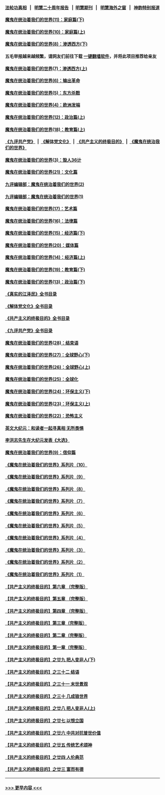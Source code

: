#### [法轮功真相](https://github.com/gfw-breaker/truth/blob/master/README.md?t=0) &nbsp;&nbsp;|&nbsp;&nbsp; [明慧二十周年报告](https://github.com/gfw-breaker/mh-reports/blob/master/README.md?t=0) &nbsp;&nbsp;|&nbsp;&nbsp;[明慧期刊](https://github.com/gfw-breaker/mh-qikan) &nbsp;&nbsp;|&nbsp;&nbsp; [明慧海外之窗](https://github.com/gfw-breaker/mh-news/blob/master/README.md?t=0) &nbsp;&nbsp;|&nbsp;&nbsp; [神韵特别报道](https://github.com/gfw-breaker/mh-news/blob/master/shenyun.md?t=0)
#### [魔鬼在统治着我们的世界(11)：家庭篇(下)](../pages/nsc422/n10440961.md?t=12290043) 
#### [魔鬼在统治着我们的世界(10)：家庭篇(上)](../pages/nsc422/n10435448.md?t=12290043) 
#### [魔鬼在统治着我们的世界(8)：渗透西方(下)](../pages/nsc422/n10429603.md?t=12290043) 
#### 五毛举报越来越频繁，请网友们前往下载 [一键翻墙软件](https://github.com/gfw-breaker/ssr-accounts)，并将此项目推荐给亲友
#### [魔鬼在统治着我们的世界(7)：渗透西方(上)](../pages/nsc422/n10426013.md?t=12290043) 
#### [魔鬼在统治着我们的世界(6)：输出革命](../pages/nsc422/n10421536.md?t=12290043) 
#### [魔鬼在统治着我们的世界(5)：东方杀戮](../pages/nsc422/n10417707.md?t=12290043) 
#### [魔鬼在统治着我们的世界(4)：欧洲发端](../pages/nsc422/n10414890.md?t=12290043) 
#### [魔鬼在统治着我们的世界(12)：政治篇(上)](../pages/nsc422/n10444576.md?t=12290043) 
#### [魔鬼在统治着我们的世界(18)：教育篇(上)](../pages/nsc422/n10526970.md?t=12290043) 
#### [《九评共产党》](https://github.com/begood0513/9ping.md/blob/master/README.md) &nbsp;|&nbsp; [《解体党文化》](../../../../jtdwh.md/blob/master/README.md)  &nbsp;|&nbsp; [《共产主义的终极目的》](../../../../gczydzjmd.md/blob/master/README.md) &nbsp;|&nbsp; [《魔鬼在统治我们的世界》](../../../../mgztzwmdsj.md/blob/master/README.md) 
#### [魔鬼在统治着我们的世界(3)：毁人36计](../pages/nsc422/n10411583.md?t=12290043) 
#### [魔鬼在统治着我们的世界(21)：文化篇](../pages/nsc422/n10597706.md?t=12290043) 
#### [九评编辑部：魔鬼在统治着我们的世界(2)](../pages/nsc422/n10410036.md?t=12290043) 
#### [九评编辑部：魔鬼在统治着我们的世界(1)](../pages/nsc422/n10406825.md?t=12290043) 
#### [魔鬼在统治着我们的世界(17)：艺术篇](../pages/nsc422/n10499093.md?t=12290043) 
#### [魔鬼在统治着我们的世界(16)：法律篇](../pages/nsc422/n10485969.md?t=12290043) 
#### [魔鬼在统治着我们的世界(15)：经济篇(下)](../pages/nsc422/n10469975.md?t=12290043) 
#### [魔鬼在统治着我们的世界(20)：媒体篇](../pages/nsc422/n10586579.md?t=12290043) 
#### [魔鬼在统治着我们的世界(14)：经济篇(上)](../pages/nsc422/n10457370.md?t=12290043) 
#### [魔鬼在统治着我们的世界(19)：教育篇(下)](../pages/nsc422/n10564808.md?t=12290043) 
#### [魔鬼在统治着我们的世界(13)：政治篇(下)](../pages/nsc422/n10448270.md?t=12290043) 
#### [《真实的江泽民》全书目录](../pages/nsc422/n13721399.md?t=12290043) 
#### [《解体党文化》全书目录](../pages/nsc422/n13721157.md?t=12290043) 
#### [《共产主义的终极目的》全书目录](../pages/nsc422/n13721048.md?t=12290043) 
#### [《九评共产党》全书目录](../pages/nsc422/n13708085.md?t=12290043) 
#### [魔鬼在统治着我们的世界(28)：结束语](../pages/nsc422/n10936246.md?t=12290043) 
#### [魔鬼在统治着我们的世界(27)：全球野心(下)](../pages/nsc422/n10928319.md?t=12290043) 
#### [魔鬼在统治着我们的世界(26)：全球野心(上)](../pages/nsc422/n10900318.md?t=12290043) 
#### [魔鬼在统治着我们的世界(25)：全球化](../pages/nsc422/n10788205.md?t=12290043) 
#### [魔鬼在统治着我们的世界(24)：环保主义(下)](../pages/nsc422/n10695307.md?t=12290043) 
#### [魔鬼在统治着我们的世界(23)：环保主义(上)](../pages/nsc422/n10688613.md?t=12290043) 
#### [魔鬼在统治着我们的世界(22)：恐怖主义](../pages/nsc422/n10614727.md?t=12290043) 
#### [英文大纪元：和读者一起寻真相 无所畏惧](../pages/nsc422/n12542027.md?t=12290043) 
#### [李洪志先生在大纪元发表《大选》](../pages/nsc422/n12534746.md?t=12290043) 
#### [魔鬼在统治着我们的世界(9)：信仰篇](../pages/nsc422/n10432159.md?t=12290043) 
#### [《魔鬼在统治着我们的世界》系列片（10）](../pages/nsc422/n12292670.md?t=12290043) 
#### [《魔鬼在统治着我们的世界》系列片（9）](../pages/nsc422/n12290859.md?t=12290043) 
#### [《魔鬼在统治着我们的世界》系列片（8）](../pages/nsc422/n12287445.md?t=12290043) 
#### [《魔鬼在统治着我们的世界》系列片（7）](../pages/nsc422/n12283425.md?t=12290043) 
#### [《魔鬼在统治着我们的世界》系列片（6）](../pages/nsc422/n12282314.md?t=12290043) 
#### [《魔鬼在统治着我们的世界》系列片（5）](../pages/nsc422/n12281419.md?t=12290043) 
#### [《魔鬼在统治着我们的世界》系列片（4）](../pages/nsc422/n12274024.md?t=12290043) 
#### [《魔鬼在统治着我们的世界》系列片（3）](../pages/nsc422/n12271322.md?t=12290043) 
#### [《魔鬼在统治着我们的世界》系列片（2）](../pages/nsc422/n12269049.md?t=12290043) 
#### [《魔鬼在统治着我们的世界》系列片（1）](../pages/nsc422/n12267575.md?t=12290043) 
#### [【共产主义的终极目的】第六章 （完整版）](../pages/nsc422/n11428913.md?t=12290043) 
#### [【共产主义的终极目的】第五章 （完整版）](../pages/nsc422/n11428912.md?t=12290043) 
#### [【共产主义的终极目的】第四章 （完整版）](../pages/nsc422/n11428907.md?t=12290043) 
#### [【共产主义的终极目的】第三章（完整版）](../pages/nsc422/n11428848.md?t=12290043) 
#### [【共产主义的终极目的】第二章（完整版）](../pages/nsc422/n11428831.md?t=12290043) 
#### [【共产主义的终极目的】第一章（完整版）](../pages/nsc422/n11417651.md?t=12290043) 
#### [【共产主义的终极目的】之廿九 把人变非人(下)](../pages/nsc422/n11344140.md?t=12290043) 
#### [【共产主义的终极目的】之三十二 结语](../pages/nsc422/n11360535.md?t=12290043) 
#### [【共产主义的终极目的】之三十一 末世景观](../pages/nsc422/n11351129.md?t=12290043) 
#### [【共产主义的终极目的】之三十 几成狼世界](../pages/nsc422/n11348280.md?t=12290043) 
#### [【共产主义的终极目的】之廿八 把人变非人(上)](../pages/nsc422/n11340492.md?t=12290043) 
#### [【共产主义的终极目的】之廿七 以恨立国](../pages/nsc422/n11336944.md?t=12290043) 
#### [【共产主义的终极目的】之廿六 中共对抗普世价值](../pages/nsc422/n11324785.md?t=12290043) 
#### [【共产主义的终极目的】之廿五 传统艺术颂神](../pages/nsc422/n11296396.md?t=12290043) 
#### [【共产主义的终极目的】之廿四 人伦典范](../pages/nsc422/n11296397.md?t=12290043) 
#### [【共产主义的终极目的】之廿三 富而有德](../pages/nsc422/n11283598.md?t=12290043) 

----
#### [ >>> 更早内容 <<< ](../indexes/nsc422-earlier.md)
